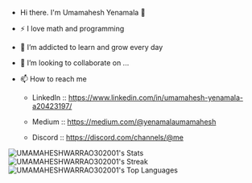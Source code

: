 - Hi there. I'm Umamahesh Yenamala 👋
- ⚡ I love math and programming
- 🌱 I’m addicted to learn and grow every day
- 💞️ I’m looking to collaborate on ...
- 📫 How to reach me
  
     - LinkedIn :: https://www.linkedin.com/in/umamahesh-yenamala-a20423197/
  
     - Medium   :: https://medium.com/@yenamalaumamahesh
  
     - Discord  :: https://discord.com/channels/@me

<!---
UMAMAHESHWARRAO302001/UMAMAHESHWARRAO302001 is a ✨ special ✨ repository because its `README.md` (this file) appears on your GitHub profile.
You can click the Preview link to take a look at your changes.
--->
![UMAMAHESHWARRAO302001's Stats](https://github-readme-stats.vercel.app/api?username=UMAMAHESHWARRAO302001&theme=vue-dark&show_icons=true&hide_border=true&count_private=true)
![UMAMAHESHWARRAO302001's Streak](https://github-readme-streak-stats.herokuapp.com/?user=UMAMAHESHWARRAO302001&theme=vue-dark&hide_border=true)
![UMAMAHESHWARRAO302001's Top Languages](https://github-readme-stats.vercel.app/api/top-langs/?username=UMAMAHESHWARRAO302001&theme=vue-dark&show_icons=true&hide_border=true&layout=compact)
